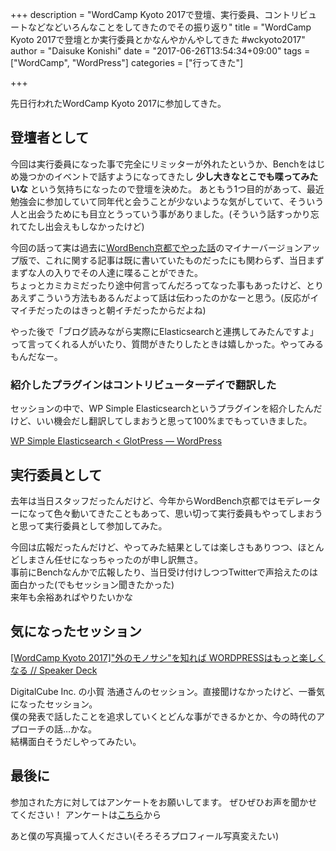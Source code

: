 +++
description = "WordCamp Kyoto 2017で登壇、実行委員、コントリビュートなどなどいろんなことをしてきたのでその振り返り"
title = "WordCamp Kyoto 2017で登壇とか実行委員とかなんやかんやしてきた #wckyoto2017"
author = "Daisuke Konishi"
date = "2017-06-26T13:54:34+09:00"
tags = ["WordCamp", "WordPress"]
categories = ["行ってきた"]

+++

先日行われたWordCamp Kyoto 2017に参加してきた。

## 登壇者として
今回は実行委員になった事で完全にリミッターが外れたというか、Benchをはじめ幾つかのイベントで話すようになってきたし **少し大きなとこでも喋ってみたいな** という気持ちになったので登壇を決めた。
あともう1つ目的があって、最近勉強会に参加していて同年代と会うことが少ないような気がしていて、そういう人と出会うためにも目立とうっていう事がありました。(そういう話すっかり忘れてたし出会えもしなかったけど)


今回の話って実は過去に[WordBench京都でやった話](https://blog.daisukekonishi.com/post/wordpress-elasticsearch-first.html)のマイナーバージョンアップ版で、これに関する記事は既に書いていたものだったにも関わらず、当日まずまずな人の入りでその人達に喋ることができた。  
ちょっとカミカミだったり途中何言ってんだろってなった事もあったけど、とりあえずこういう方法もあるんだよって話は伝わったのかなーと思う。(反応がイマイチだったのはきっと朝イチだったからだよね)

<script async class="speakerdeck-embed" data-id="5a2532c45b74404d9c1414f0a59239bb" data-ratio="1.33333333333333" src="//speakerdeck.com/assets/embed.js"></script>

やった後で「ブログ読みながら実際にElasticsearchと連携してみたんですよ」って言ってくれる人がいたり、質問がきたりしたときは嬉しかった。やってみるもんだなー。

### 紹介したプラグインはコントリビューターデイで翻訳した
セッションの中で、WP Simple Elasticsearchというプラグインを紹介したんだけど、いい機会だし翻訳してしまおうと思って100%までもっていきました。

[WP Simple Elasticsearch < GlotPress — WordPress]( https://translate.wordpress.org/projects/wp-plugins/wp-simple-elasticsearch)


## 実行委員として
去年は当日スタッフだったんだけど、今年からWordBench京都ではモデレーターになって色々動いてきたこともあって、思い切って実行委員もやってしまおうと思って実行委員として参加してみた。

今回は広報だったんだけど、やってみた結果としては楽しさもありつつ、ほとんどしまさん任せになっちゃったのが申し訳無さ。  
事前にBenchなんかで広報したり、当日受け付けしつつTwitterで声拾えたのは面白かった(でもセッション聞きたかった)  
来年も余裕あればやりたいかな

## 気になったセッション
[[WordCamp Kyoto 2017]"外のモノサシ"を知れば WORDPRESSはもっと楽しくなる // Speaker Deck](https://speakerdeck.com/digitalcube/wordcamp-kyoto-2017-wai-falsemofalsesasi-wozhi-reha-wordpresshamotutole-sikunaru)

DigitalCube Inc. の小賀 浩通さんのセッション。直接聞けなかったけど、一番気になったセッション。  
僕の発表で話したことを追求していくとどんな事ができるかとか、今の時代のアプローチの話…かな。  
結構面白そうだしやってみたい。

## 最後に

参加された方に対してはアンケートをお願いしてます。
ぜひぜひお声を聞かせてください！
アンケートは[こちら](https://2017.kyoto.wordcamp.org/questionnaire/)から

あと僕の写真撮って人ください(そろそろプロフィール写真変えたい)
